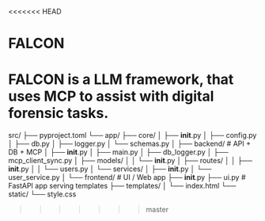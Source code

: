 <<<<<<< HEAD
# FALCON
FALCON is a LLM framework, that uses MCP to assist with digital forensic tasks.
=======
src/
 ├── pyproject.toml
 └── app/
     ├── core/
     │    ├── __init__.py
     │    ├── config.py
     │    ├── db.py
     │    ├── logger.py
     │    └── schemas.py
     │
     ├── backend/         # API + DB + MCP
     │    ├── __init__.py
     │    ├── main.py
     │    ├── db_logger.py
     │    ├── mcp_client_sync.py
     │    ├── models/
     │    │    └── __init__.py
     │    ├── routes/
     │    │    ├── __init__.py
     │    │    └── users.py
     │    └── services/
     │         ├── __init__.py
     │         └── user_service.py
     │
     └── frontend/        # UI / Web app
          ├── __init__.py
          ├── ui.py       # FastAPI app serving templates
          ├── templates/
          │    └── index.html
          └── static/
               └── style.css
>>>>>>> master
